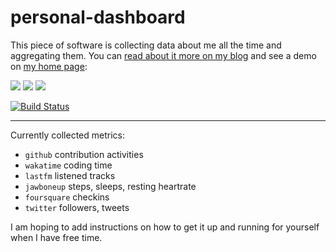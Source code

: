 # personal-dashboard

This piece of software is collecting data about me all the time and aggregating them.
You can [read about it more on my blog](http://ahmetalpbalkan.com/blog/personal-dashboard/)
and see a demo on [my home page](https://ahmetalpbalkan.com/):

![](https://ahmetalpbalkan.com/blog/static/images/2013/07/bedroom.png)
![](https://ahmetalpbalkan.com/blog/static/images/2013/07/music.png)
![](https://ahmetalpbalkan.com/blog/static/images/2013/07/twitter.png)

[![Build Status](https://travis-ci.org/ahmetalpbalkan/personal-dashboard.svg?branch=master)](https://travis-ci.org/ahmetalpbalkan/personal-dashboard)

------

Currently collected metrics:

- `github` contribution activities
- `wakatime` coding time
- `lastfm` listened tracks
- `jawboneup` steps, sleeps, resting heartrate
- `foursquare` checkins
- `twitter` followers, tweets

I am hoping to add instructions on how to get it up and running for yourself
when I have free time.
